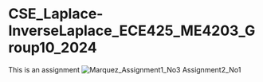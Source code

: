 # CSE_Laplace-InverseLaplace_ECE425_ME4203_Group10_2024
This is an assignment
![Marquez_Assignment1_No3 Assignment2_No1](https://github.com/ashleysof/CSE_Laplace-InverseLaplace_ECE425_ME4203_Group10_2024/assets/161012750/2ef8acb3-fb65-4812-847d-3012a88f9f30)

